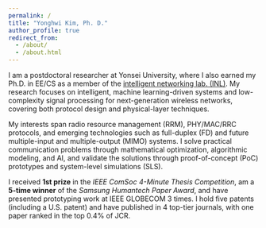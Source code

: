 ```yaml
---
permalink: /
title: "Yonghwi Kim, Ph. D."
author_profile: true
redirect_from: 
  - /about/
  - /about.html
---
```

I am a postdoctoral researcher at Yonsei University, where I also earned my Ph.D. in EE/CS as a member of the [intelligent networking lab. (INL)](cbchae.org). My research focuses on intelligent, machine learning-driven systems and low-complexity signal processing for next-generation wireless networks, covering both protocol design and physical-layer techniques.


My interests span radio resource management (RRM), PHY/MAC/RRC protocols, and emerging technologies such as full-duplex (FD) and future multiple-input and multiple-output (MIMO) systems. I solve practical communication problems through mathematical optimization, algorithmic modeling, and AI, and validate the solutions through proof-of-concept (PoC) prototypes and system-level simulations (SLS).

I received **1st prize** in the *IEEE ComSoc 4-Minute Thesis Competition*, am a **5-time winner** of the *Samsung Humantech Paper Award*, and have presented prototyping work at IEEE GLOBECOM 3 times. I hold five patents (including a U.S. patent) and have published in 4 top-tier journals, with one paper ranked in the top 0.4% of JCR.
